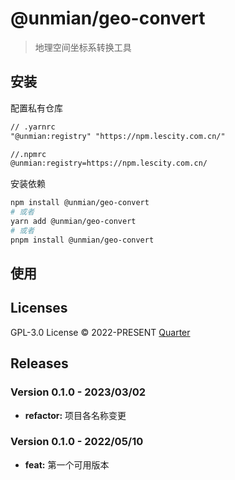 # @unmian/geo-convert

> 地理空间坐标系转换工具

## 安装

配置私有仓库

```txt
// .yarnrc
"@unmian:registry" "https://npm.lescity.com.cn/"

//.npmrc
@unmian:registry=https://npm.lescity.com.cn/
```

安装依赖

```bash
npm install @unmian/geo-convert
# 或者
yarn add @unmian/geo-convert
# 或者
pnpm install @unmian/geo-convert
```

## 使用

## Licenses

GPL-3.0 License © 2022-PRESENT [Quarter](https://github.com/unmian)

## Releases

### Version 0.1.0 - 2023/03/02

- **refactor:** 项目各名称变更

### Version 0.1.0 - 2022/05/10

- **feat:** 第一个可用版本
